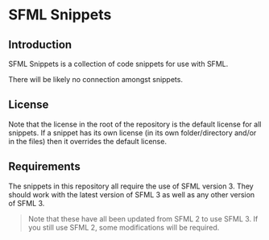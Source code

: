 # SFML Snippets

## Introduction
SFML Snippets is a collection of code snippets for use with SFML.

There will be likely no connection amongst snippets.

## License
Note that the license in the root of the repository is the default license for all snippets. If a snippet has its own license (in its own folder/directory and/or in the files) then it overrides the default license.

## Requirements
The snippets in this repository all require the use of SFML version 3. They should work with the latest version of SFML 3 as well as any other version of SFML 3.
> Note that these have all been updated from SFML 2 to use SFML 3. If you still use SFML 2, some modifications will be required.
